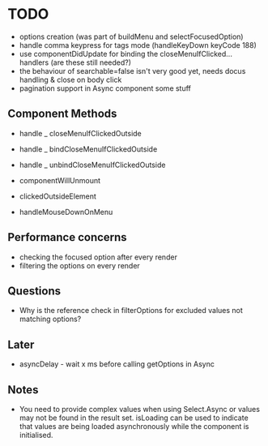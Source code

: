 # TODO

* options creation (was part of buildMenu and selectFocusedOption)
* handle comma keypress for tags mode (handleKeyDown keyCode 188)
* use componentDidUpdate for binding the closeMenuIfClicked... handlers (are these still needed?)
* the behaviour of searchable=false isn't very good yet, needs docus handling & close on body click
* pagination support in Async component
some stuff
## Component Methods

* handle _ closeMenuIfClickedOutside
* handle _ bindCloseMenuIfClickedOutside
* handle _ unbindCloseMenuIfClickedOutside

* componentWillUnmount
* clickedOutsideElement
* handleMouseDownOnMenu

## Performance concerns

* checking the focused option after every render
* filtering the options on every render

## Questions

* Why is the reference check in filterOptions for excluded values not matching options?

## Later

* asyncDelay - wait x ms before calling getOptions in Async

## Notes

* You need to provide complex values when using Select.Async or values may not be found in the result set. isLoading can be used to indicate that values are being loaded asynchronously while the component is initialised.
